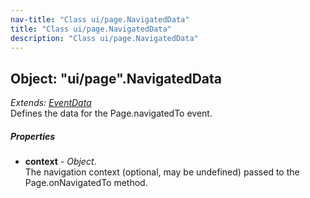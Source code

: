 ```yaml
---
nav-title: "Class ui/page.NavigatedData"
title: "Class ui/page.NavigatedData"
description: "Class ui/page.NavigatedData"
---
```

## Object: "ui/page".NavigatedData  
_Extends:_ [_EventData_](../../data/observable/EventData.md)  
Defines the data for the Page.navigatedTo event.

##### Properties
 - **context** - _Object_.    
  The navigation context (optional, may be undefined) passed to the Page.onNavigatedTo method.